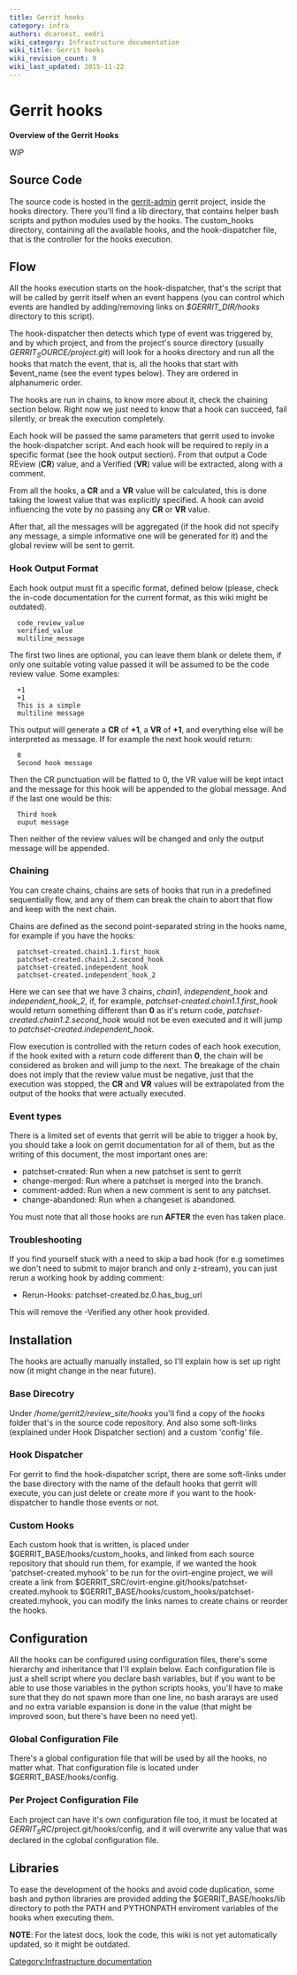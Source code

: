 ```yaml
---
title: Gerrit hooks
category: infra
authors: dcaroest, eedri
wiki_category: Infrastructure documentation
wiki_title: Gerrit hooks
wiki_revision_count: 9
wiki_last_updated: 2015-11-22
---
```


# Gerrit hooks

**Overview of the Gerrit Hooks**

WIP

## Source Code

The source code is hosted in the [gerrit-admin](http://gerrit.ovirt.org/gitweb?p=gerrit-admin.git;a=shortlog;h=HEAD) gerrit project, inside the hooks directory. There you'll find a lib directory, that contains helper bash scripts and python modules used by the hooks. The custom_hooks directory, containing all the available hooks, and the hook-dispatcher file, that is the controller for the hooks execution.

## Flow

All the hooks execution starts on the hook-dispatcher, that's the script that will be called by gerrit itself when an event happens (you can control which events are handled by adding/removing links on *$GERRIT_DIR/hooks* directory to this script).

The hook-dispatcher then detects which type of event was triggered by, and by which project, and from the project's source directory (usually *$GERRIT_SOURCE/$project.git*) will look for a hooks directory and run all the hooks that match the event, that is, all the hooks that start with $event_name (see the event types below). They are ordered in alphanumeric order.

The hooks are run in chains, to know more about it, check the chaining section below. Right now we just need to know that a hook can succeed, fail silently, or break the execution completely.

Each hook will be passed the same parameters that gerrit used to invoke the hook-dispatcher script. And each hook will be required to reply in a specific format (see the hook output section). From that output a Code REview (**CR**) value, and a Verified (**VR**) value will be extracted, along with a comment.

From all the hooks, a **CR** and a **VR** value will be calculated, this is done taking the lowest value that was explicitly specified. A hook can avoid influencing the vote by no passing any **CR** or **VR** value.

After that, all the messages will be aggregated (if the hook did not specify any message, a simple informative one will be generated for it) and the global review will be sent to gerrit.

### Hook Output Format

Each hook output must fit a specific format, defined below (please, check the in-code documentation for the current format, as this wiki might be outdated).

      code_review_value
      verified_value
      multiline_message

The first two lines are optional, you can leave them blank or delete them, if only one suitable voting value passed it will be assumed to be the code review value. Some examples:

      +1
      +1
      This is a simple
      multiline message

This output will generate a **CR** of **+1**, a **VR** of **+1**, and everything else will be interpreted as message. If for example the next hook would return:

      0
      Second hook message

Then the CR punctuation will be flatted to 0, the VR value will be kept intact and the message for this hook will be appended to the global message. And if the last one would be this:

      Third hook 
      ouput message

Then neither of the review values will be changed and only the output message will be appended.

### Chaining

You can create chains, chains are sets of hooks that run in a predefined sequentially flow, and any of them can break the chain to abort that flow and keep with the next chain.

Chains are defined as the second point-separated string in the hooks name, for example if you have the hooks:

      patchset-created.chain1.1.first_hook
      patchset-created.chain1.2.second_hook
      patchset-created.independent_hook
      patchset-created.independent_hook_2

Here we can see that we have 3 chains, *chain1*, *independent_hook* and *independent_hook_2*, if, for example, *patchset-created.chain1.1.first_hook* would return something different than **0** as it's return code, *patchset-created.chain1.2.second_hook* would not be even executed and it will jump to *patchset-created.independent_hook*.

Flow execution is controlled with the return codes of each hook execution, if the hook exited with a return code different than **0**, the chain will be considered as broken and will jump to the next. The breakage of the chain does not imply that the review value must be negative, just that the execution was stopped, the **CR** and **VR** values will be extrapolated from the output of the hooks that were actually executed.

### Event types

There is a limited set of events that gerrit will be able to trigger a hook by, you should take a look on gerrit documentation for all of them, but as the writing of this document, the most important ones are:

*   patchset-created: Run when a new patchset is sent to gerrit
*   change-merged: Run where a patchset is merged into the branch.
*   comment-added: Run when a new comment is sent to any patchset.
*   change-abandoned: Run when a changeset is abandoned.

You must note that all those hooks are run **AFTER** the even has taken place.

### Troubleshooting

If you find yourself stuck with a need to skip a bad hook (for e.g sometimes we don't need to submit to major branch and only z-stream), you can just rerun a working hook by adding comment:

*   Rerun-Hooks: patchset-created.bz.0.has_bug_url

This will remove the -Verified any other hook provided.

## Installation

The hooks are actually manually installed, so I'll explain how is set up right now (it might change in the near future).

### Base Direcotry

Under */home/gerrit2/review_site/hooks* you'll find a copy of the *hooks* folder that's in the source code repository. And also some soft-links (explained under Hook Dispatcher section) and a custom 'config' file.

### Hook Dispatcher

For gerrit to find the hook-dispatcher script, there are some soft-links under the base directory with the name of the default hooks that gerrit will execute, you can just delete or create more if you want to the hook-dispatcher to handle those events or not.

### Custom Hooks

Each custom hook that is written, is placed under $GERRIT_BASE/hooks/custom_hooks, and linked from each source repository that should run them, for example, if we wanted the hook 'patchset-created.myhook' to be run for the ovirt-engine project, we will create a link from $GERRIT_SRC/ovirt-engine.git/hooks/patchset-created.myhook to $GERRIT_BASE/hooks/custom_hooks/patchset-created.myhook, you can modify the links names to create chains or reorder the hooks.

## Configuration

All the hooks can be configured using configuration files, there's some hierarchy and inheritance that I'll explain below. Each configuration file is just a shell script where you declare bash variables, but if you want to be able to use those variables in the python scripts hooks, you'll have to make sure that they do not spawn more than one line, no bash ararays are used and no extra variable expansion is done in the value (that might be improved soon, but there's have been no need yet).

### Global Configuration File

There's a global configuration file that will be used by all the hooks, no matter what. That configuration file is located under $GERRIT_BASE/hooks/config.

### Per Project Configuration File

Each project can have it's own configuration file too, it must be located at $GERRIT_SRC/$project.git/hooks/config, and it will overwrite any value that was declared in the cglobal configuration file.

## Libraries

To ease the development of the hooks and avoid code duplication, some bash and python libraries are provided adding the $GERRIT_BASE/hooks/lib directory to poth the PATH and PYTHONPATH enviroment variables of the hooks when executing them.

**NOTE**: For the latest docs, look the code, this wiki is not yet automatically updated, so it might be outdated.

[Category:Infrastructure documentation](/develop/infra/infrastructure-documentation/)
